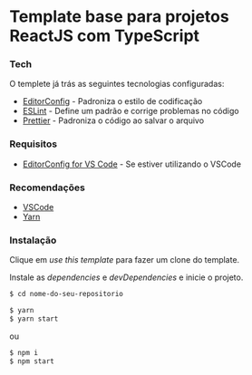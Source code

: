 # Template base para projetos ReactJS com TypeScript

### Tech

O templete já trás as seguintes tecnologias configuradas:

* [EditorConfig](https://editorconfig.org/) - Padroniza o estilo de codificação
* [ESLint](https://eslint.org/) - Define um padrão e corrige problemas no código
* [Prettier](https://prettier.io/) - Padroniza o código ao salvar o arquivo

### Requisitos

* [EditorConfig for VS Code](https://marketplace.visualstudio.com/items?itemName=EditorConfig.EditorConfig) - Se estiver utilizando o VSCode

### Recomendações

* [VSCode](https://code.visualstudio.com/)
* [Yarn](https://yarnpkg.com/)

### Instalação

Clique em *use this template* para fazer um clone do template.

Instale as *dependencies* e *devDependencies* e inicie o projeto.

```sh
$ cd nome-do-seu-repositorio
```
```sh
$ yarn
$ yarn start
```
ou
```sh
$ npm i
$ npm start
```

